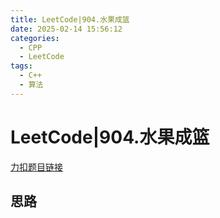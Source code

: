 ```yaml
---
title: LeetCode|904.水果成篮
date: 2025-02-14 15:56:12
categories:
  - CPP
  - LeetCode
tags:
  - C++
  - 算法
---
```

# LeetCode|904.水果成篮

[力扣题目链接](https://leetcode.cn/problems/fruit-into-baskets/description/)

## 思路
